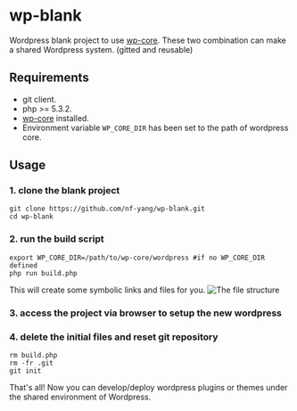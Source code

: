 # wp-blank
Wordpress blank project to use [wp-core](https://github.com/nf-yang/wp-core).
These two combination can make a shared Wordpress system. (gitted and reusable)

## Requirements

* git client.
* php >= 5.3.2.
* [wp-core](https://github.com/nf-yang/wp-core) installed.
* Environment variable `WP_CORE_DIR` has been set to the path of wordpress core. 

## Usage 

### 1. clone the blank project
```
git clone https://github.com/nf-yang/wp-blank.git
cd wp-blank
```

### 2. run the build script
```
export WP_CORE_DIR=/path/to/wp-core/wordpress #if no WP_CORE_DIR defined
php run build.php
```

This will create some symbolic links and files for you.
![The file structure](https://raw.githubusercontent.com/wiki/nf-yang/wp-blank/images/wp-blank-structure.png)

### 3. access the project via browser to setup the new wordpress

### 4. delete the initial files and reset git repository
```
rm build.php
rm -fr .git
git init
```

 That's all! Now you can develop/deploy wordpress plugins or themes under the shared environment of Wordpress.
